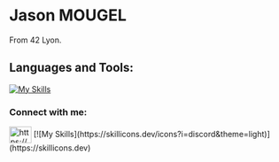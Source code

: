 # Jason MOUGEL
From 42 Lyon.

## Languages and Tools:

[![My Skills](https://skillicons.dev/icons?i=c,cpp,python,bash,docker&theme=light)](https://skillicons.dev)

### Connect with me:
<p align="left">
<a href="https://linkedin.com/in/https://www.linkedin.com/in/jason-m-19ab68285/" target="blank"><img align="center" src="https://raw.githubusercontent.com/rahuldkjain/github-profile-readme-generator/master/src/images/icons/Social/linked-in-alt.svg" alt="https://www.linkedin.com/in/jason-m-19ab68285/" height="30" width="40" /></a>
[![My Skills](https://skillicons.dev/icons?i=discord&theme=light)](https://skillicons.dev)
</p>
